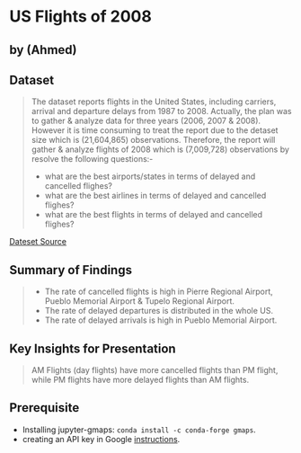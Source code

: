 # US Flights of 2008
## by (Ahmed)


## Dataset

> The dataset reports flights in the United States, including carriers, arrival and departure delays from 1987 to 2008. Actually, the plan was to gather & analyze data for three years (2006, 2007 & 2008). However it is time consuming to treat the report due to the detaset size which is (21,604,865) observations. Therefore, the report will gather & analyze flights of 2008 which is (7,009,728) observations by resolve the following questions:-
> - what are the best airports/states in terms of delayed and cancelled flighes?
> - what are the best airlines in terms of delayed and cancelled flighes?
> - what are the best flights in terms of delayed and cancelled flighes?

[Dateset Source](http://stat-computing.org/dataexpo/2009/the-data.html)


## Summary of Findings

> - The rate of cancelled flights is high in Pierre Regional Airport, Pueblo Memorial Airport & Tupelo Regional Airport.
> - The rate of delayed departures is distributed in the whole US.
> - The rate of delayed arrivals is high in Pueblo Memorial Airport.


## Key Insights for Presentation

> AM Flights (day flights) have more cancelled flights than PM flight, while PM flights have more delayed flights than AM flights.


## Prerequisite
- Installing jupyter-gmaps: `conda install -c conda-forge gmaps`.
- creating an API key in Google [instructions](https://console.developers.google.com/flows/enableapi?apiid=maps_backend,geocoding_backend,directions_backend,distance_matrix_backend,elevation_backend&keyType=CLIENT_SIDE&reusekey=true).